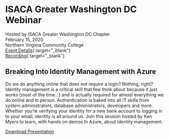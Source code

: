 # ISACA Greater Washington DC Webinar
Hosted by ISACA Greater Washington DC Chapter  
February 15, 2020  
Northern Virginia Community College  
[Event Details](https://isaca-gwdc.org/event/vcw-imazure/){:target="_blank"}  
[Recording](https://isaca-gwdc.org/about/cyber-workshop-series-2020/){:target="_blank"}

## Breaking Into Identity Management with Azure
Do we do anything online that does not require a login? Nothing, right? Identity management is a critical skill that few think about because it just works (most of the time...) and is actually required for almost everything we do online and in person. Authentication is baked into all IT skills from system administrators, database administrators, developers and more. Whether you’re verifying your identity for a new bank account to logging in to your email, identity is all around us. Join this session hosted by Ken Myers to learn, with hands on demos In Azure, about identity management.

[Download Presentation](https://github.com/idmken/idmken/raw/master/talks/2004-BreakingIdentity.pdf)
